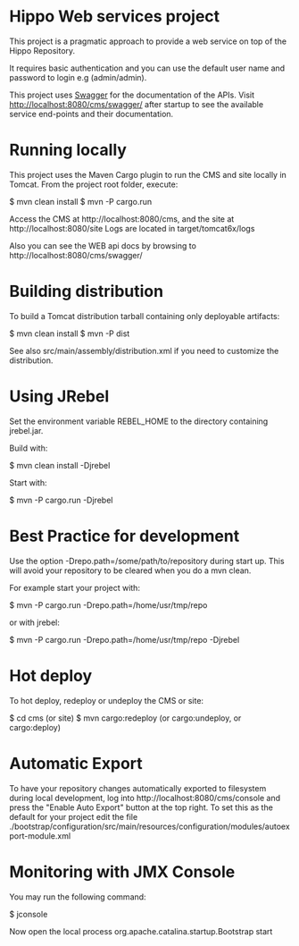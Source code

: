 # Hippo Web services project

This project is a pragmatic approach to provide a web service on top of the Hippo Repository.

It requires basic authentication and you can use the default user name and password to login e.g (admin/admin).

This project uses [Swagger](https://helloreverb.com/developers/swagger) for the documentation of the APIs.
Visit [http://localhost:8080/cms/swagger/](http://localhost:8080/cms/swagger/) after startup to see the available service end-points and their documentation.



Running locally
===============

This project uses the Maven Cargo plugin to run the CMS and site locally in Tomcat.
From the project root folder, execute:

  $ mvn clean install
  $ mvn -P cargo.run

Access the CMS at http://localhost:8080/cms, and the site at http://localhost:8080/site
Logs are located in target/tomcat6x/logs

Also you can see the WEB api docs by browsing to http://localhost:8080/cms/swagger/


Building distribution
=====================

To build a Tomcat distribution tarball containing only deployable artifacts:

  $ mvn clean install
  $ mvn -P dist

See also src/main/assembly/distribution.xml if you need to customize the distribution.

Using JRebel
============

Set the environment variable REBEL_HOME to the directory containing jrebel.jar.

Build with:

  $ mvn clean install -Djrebel

Start with:

  $ mvn -P cargo.run -Djrebel

Best Practice for development
=============================

Use the option -Drepo.path=/some/path/to/repository during start up. This will avoid
your repository to be cleared when you do a mvn clean.

For example start your project with:

$ mvn -P cargo.run -Drepo.path=/home/usr/tmp/repo

or with jrebel:

$ mvn -P cargo.run -Drepo.path=/home/usr/tmp/repo -Djrebel

Hot deploy
==========

To hot deploy, redeploy or undeploy the CMS or site:

  $ cd cms (or site)
  $ mvn cargo:redeploy (or cargo:undeploy, or cargo:deploy)

Automatic Export
================

To have your repository changes automatically exported to filesystem during local development, log into
http://localhost:8080/cms/console and press the "Enable Auto Export" button at the top right. To set this
as the default for your project edit the file
./bootstrap/configuration/src/main/resources/configuration/modules/autoexport-module.xml

Monitoring with JMX Console
===========================
You may run the following command:

  $ jconsole

Now open the local process org.apache.catalina.startup.Bootstrap start